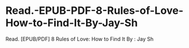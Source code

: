 # Read.-EPUB-PDF-8-Rules-of-Love-How-to-Find-It-By-Jay-Sh
Read. [EPUB/PDF] 8 Rules of Love: How to Find It By : Jay Sh
